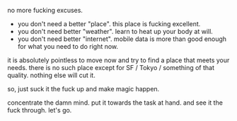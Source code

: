 no more fucking excuses.
- you don't need a better "place". this place is fucking excellent.
- you don't need better "weather". learn to heat up your body at will.
- you don't need better "internet". mobile data is more than good enough for what you need to do right now.

it is absolutely pointless to move now and try to find a place that meets your needs. there is no such place except for SF / Tokyo / something of that quality. nothing else will cut it.

so, just suck it the fuck up and make magic happen.

concentrate the damn mind. put it towards the task at hand. and see it the fuck through. let's go.